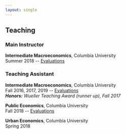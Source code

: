 ```yaml
---
layout: single
---
```

  
## Teaching
  
### Main Instructor

**Intermediate Macroeconomics**, Columbia University \
Summer 2018 -- [Evaluations](/evals/summer2018.pdf)

### Teaching Assistant

**Intermediate Macroeconomics**, Columbia University \
Fall 2016, 2017, 2019 -- [Evaluations](/evals/fall2017.pdf) \
_**Honors:** Wueller Teaching Award (runner up), Fall 2017_

**Public Economics**, Columbia University \
Fall 2018 -- [Evaluations](/evals/fall2018.pdf)

**Urban Economics**, Columbia University \
Spring 2018